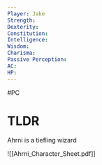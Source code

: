 ```yaml
---
Player: Jake
Strength: 
Dexterity: 
Constitution: 
Intelligence: 
Wisdom: 
Charisma: 
Passive Perception: 
AC: 
HP:
---
```

#PC
# TLDR
Ahrni is a tiefling wizard

![[Ahrni_Character_Sheet.pdf]]